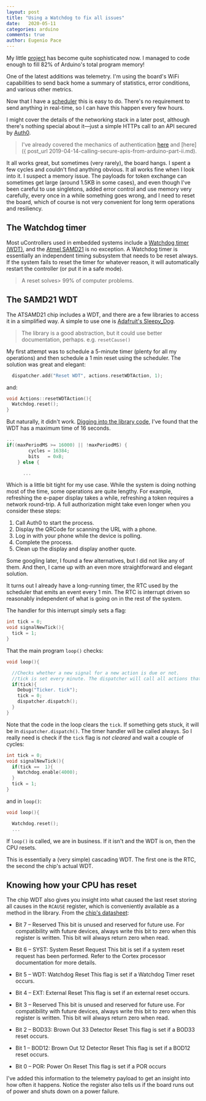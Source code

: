 ```yaml
---
layout: post
title: "Using a Watchdog to fix all issues"
date:   2020-05-11
categories: arduino
comments: true
author: Eugenio Pace
---
```


My little [project](/post/2020-01-18-A-Display-of-Stoic-Quotes-using-Arduino-and-e-Paper-Display.md) has become quite sophisticated now. I managed to code enough to fill 82% of Arduino's total program memory!

One of the latest additions was telemetry. I'm using the board's WiFi capabilities to send back home a summary of statistics, error conditions, and various other metrics.

Now that I have a [scheduler](/post/2020-03-28-A-Very-Simple-Task-Scheduler-on-Arduino.md) this is easy to do. There's no requirement to send anything in real-time, so I can have this happen every few hours.

I might cover the details of the networking stack in a later post, although there's nothing special about it—just a simple HTTPs call to an API secured by [Auth0](https://auth0.com).

> I've already covered the mechanics of authentication [here](/post/2019-04-14-calling-secure-apis-from-arduino-part-i.md) and [here]({ post_url 2019-04-14-calling-secure-apis-from-arduino-part-ii.md). 

It all works great, but sometimes (very rarely), the board hangs. I spent a few cycles and couldn't find anything obvious. It all works fine when I look into it. I suspect a memory issue. The payloads for token exchange can sometimes get large (around 1.5KB in some cases), and even though I've been careful to use singletons, added error control and use memory very carefully, every once in a while something goes wrong, and I need to reset the board, which of course is not very convenient for long term operations and resiliency.

## The Watchdog timer

Most uControllers used in embedded systems include a [Watchdog timer (WDT)](https://en.wikipedia.org/wiki/Watchdog_timer), and the [Atmel SAMD21](https://www.microchip.com/wwwproducts/en/ATsamd21g18) is no exception. A Watchdog timer is essentially an independent timing subsystem that needs to be reset always. If the system fails to reset the timer for whatever reason, it will automatically restart the controller (or put it in a safe mode).

> A reset solves> 99% of computer problems.

## The SAMD21 WDT

The ATSAMD21 chip includes a WDT, and there are a few libraries to access it in a simplified way. A simple to use one is [Adafruit's Sleepy_Dog](https://github.com/adafruit/Adafruit_SleepyDog).

> The library is a good abstraction, but it could use better documentation, perhaps. e.g. `resetCause()`

My first attempt was to schedule a 5-minute timer (plenty for all my operations) and then schedule a 1 min reset using the scheduler. The solution was great and elegant:

```c++
  dispatcher.add("Reset WDT", actions.resetWDTAction, 1);  
```

and:

```c++
void Actions::resetWDTAction(){
  Watchdog.reset();
}
```

But naturally, it didn't work. [Digging into the library code](https://github.com/adafruit/Adafruit_SleepyDog/blob/master/utility/WatchdogSAMD.cpp#L36), I've found that the WDT has a maximum time of 16 seconds. 

```c++
...
if((maxPeriodMS >= 16000) || !maxPeriodMS) {
        cycles = 16384;
        bits   = 0xB;
    } else {

      ...
```

Which is a little bit tight for my use case. While the system is doing nothing most of the time, some operations are quite lengthy. For example, refreshing the e-paper display takes a while, refreshing a token requires a network round-trip. A full authorization might take even longer when you consider these steps:

1. Call Auth0 to start the process.
2. Display the QRCode for scanning the URL with a phone.
3. Log in with your phone while the device is polling.
4. Complete the process.
5. Clean up the display and display another quote.

Some googling later, I found a few alternatives, but I did not like any of them. And then, I came up with an even more straightforward and elegant solution.

It turns out I already have a long-running timer, the RTC used by the scheduler that emits an event every 1 min. The RTC is interrupt driven so reasonably independent of what is going on in the rest of the system.

The handler for this interrupt simply sets a flag:

```c++
int tick = 0;
void signalNewTick(){
  tick = 1;
}
```

That the main program `loop()` checks:

```c++
void loop(){

  //Checks whether a new signal for a new action is due or not.
  //tick is set every minute. The dispatcher will call all actions that are due
  if(tick){
    Debug("Ticker. tick");
    tick = 0;
    dispatcher.dispatch();
  }
}
```

Note that the code in the loop clears the `tick`. If something gets stuck, it will be in `dispatcher.dispatch()`. The timer handler will be called always. So I really need is check if the `tick` flag is *not cleared* and wait a couple of cycles:

```c++
int tick = 0;
void signalNewTick(){
  if(tick ==  1){
    Watchdog.enable(4000);
  }
  tick = 1;
}
```

and in `loop()`:

```c++
void loop(){

  Watchdog.reset();
  ...

```

If `loop()` is called, we are in business. If it isn't and the WDT is on, then the CPU resets.

This is essentially a (very simple) cascading WDT. The first one is the RTC, the second the chip's actual WDT.

## Knowing how your CPU has reset

The chip WDT also gives you insight into what caused the last reset storing all causes in the `RCAUSE` register, which is conveniently available as a method in the library. From the [chip's datasheet](https://cdn.sparkfun.com/datasheets/Dev/Arduino/Boards/Atmel-42181-SAM-D21_Datasheet.pdf):

* Bit 7 – Reserved
This bit is unused and reserved for future use. For compatibility with future devices, always write this bit to zero
when this register is written. This bit will always return zero when read.

* Bit 6 – SYST: System Reset Request
This bit is set if a system reset request has been performed. Refer to the Cortex processor documentation for more
details.

* Bit 5 – WDT: Watchdog Reset
This flag is set if a Watchdog Timer reset occurs.

* Bit 4 – EXT: External Reset
This flag is set if an external reset occurs.

* Bit 3 – Reserved
This bit is unused and reserved for future use. For compatibility with future devices, always write this bit to zero
when this register is written. This bit will always return zero when read.

* Bit 2 – BOD33: Brown Out 33 Detector Reset
This flag is set if a BOD33 reset occurs.

* Bit 1 – BOD12: Brown Out 12 Detector Reset
This flag is set if a BOD12 reset occurs.

* Bit 0 – POR: Power On Reset
This flag is set if a POR occurs


I've added this information to the telemetry payload to get an insight into how often it happens. Notice the register also tells us if the board runs out of power and shuts down on a power failure. 
